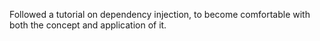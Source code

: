 Followed a tutorial on dependency injection, to become comfortable with both the concept and application of it.